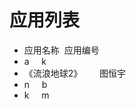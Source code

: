 # 应用列表
- 应用名称&nbsp;&nbsp;应用编号
- a&nbsp;&nbsp;&nbsp;&nbsp;&nbsp;k
- 《流浪地球2》&nbsp;&nbsp;&nbsp;&nbsp;&nbsp;&nbsp;&nbsp;图恒宇
- n&nbsp;&nbsp;&nbsp;&nbsp;&nbsp;b
- k&nbsp;&nbsp;&nbsp;&nbsp;&nbsp;m
